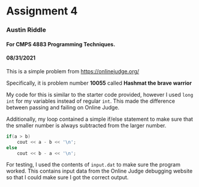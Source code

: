 # Assignment 4

### Austin Riddle

#### For CMPS 4883 Programming Techniques.

#### 08/31/2021

This is a simple problem from https://onlinejudge.org/

Specifically, it is problem number __10055__ called __Hashmat the brave warrior__

My code for this is similar to the starter code provided, however I used `long int` for my variables instead of regular `int`.  This made the difference between passing and failing on Online Judge.

Additionally, my loop contained a simple if/else statement to make sure that the smaller number is always subtracted from the larger number.
```cpp
if(a > b)
	cout << a - b << '\n';
else
	cout << b - a << '\n';
```

For testing, I used the contents of `input.dat` to make sure the program worked.  This contains input data from the Online Judge debugging website so that I could make sure I got the correct output.
